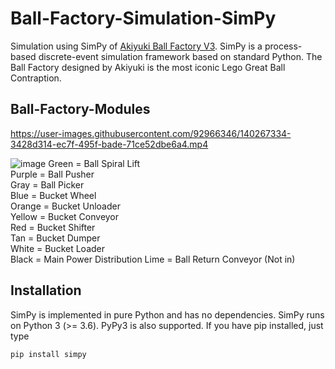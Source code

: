 # Ball-Factory-Simulation-SimPy
Simulation using SimPy of [Akiyuki Ball Factory V3](https://www.youtube.com/watch?v=2kb4L5Y2CX4&t=218s). SimPy is a process-based discrete-event simulation framework based on standard Python. The Ball Factory designed by Akiyuki is the most iconic Lego Great Ball Contraption.

## Ball-Factory-Modules


https://user-images.githubusercontent.com/92966346/140267334-3428d314-ec7f-495f-bade-71ce52dbe6a4.mp4


![image](https://user-images.githubusercontent.com/92966346/140264282-7c9b8a48-b15c-4483-a7b0-b1c014dfcc69.png)
Green = Ball Spiral Lift   
Purple = Ball Pusher   
Gray = Ball Picker   
Blue = Bucket Wheel   
Orange = Bucket Unloader   
Yellow = Bucket Conveyor   
Red = Bucket Shifter   
Tan = Bucket Dumper   
White = Bucket Loader   
Black = Main Power Distribution
Lime = Ball Return Conveyor (Not in)



## Installation
SimPy is implemented in pure Python and has no dependencies. SimPy runs on Python 3 (>= 3.6). PyPy3 is also supported. If you have pip installed, just type
```
pip install simpy
```
